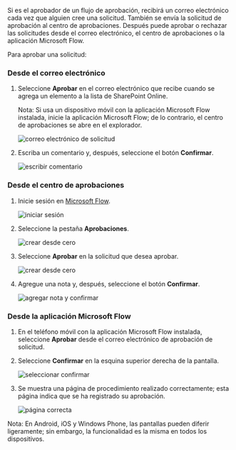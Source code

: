 Si es el aprobador de un flujo de aprobación, recibirá un correo electrónico cada vez que alguien cree una solicitud. También se envía la solicitud de aprobación al centro de aprobaciones. Después puede aprobar o rechazar las solicitudes desde el correo electrónico, el centro de aprobaciones o la aplicación Microsoft Flow.

Para aprobar una solicitud:

### <a name="from-email"></a>Desde el correo electrónico
1. Seleccione **Aprobar** en el correo electrónico que recibe cuando se agrega un elemento a la lista de SharePoint Online.
   
     Nota: Si usa un dispositivo móvil con la aplicación Microsoft Flow instalada, inicie la aplicación Microsoft Flow; de lo contrario, el centro de aprobaciones se abre en el explorador.
   
    ![correo electrónico de solicitud](includes/media/modern-approvals/email-approval-request.png)
2. Escriba un comentario y, después, seleccione el botón **Confirmar**.
   
    ![escribir comentario](includes/media/modern-approvals/request-in-approval-center.png)

### <a name="from-the-approvals-center"></a>Desde el centro de aprobaciones
1. Inicie sesión en [Microsoft Flow](https://flow.microsoft.com).
   
    ![iniciar sesión](includes/media/modern-approvals/sign-in.png)
2. Seleccione la pestaña **Aprobaciones**.
   
    ![crear desde cero](includes/media/modern-approvals/approvals-tab.png)
3. Seleccione **Aprobar** en la solicitud que desea aprobar.
   
    ![crear desde cero](includes/media/modern-approvals/approvals-cards.png)
4. Agregue una nota y, después, seleccione el botón **Confirmar**.
   
    ![agregar nota y confirmar](includes/media/modern-approvals/approval-selection-card.png)

### <a name="from-the-microsoft-flow-app"></a>Desde la aplicación Microsoft Flow
1. En el teléfono móvil con la aplicación Microsoft Flow instalada, seleccione **Aprobar** desde el correo electrónico de aprobación de solicitud.
2. Seleccione **Confirmar** en la esquina superior derecha de la pantalla.
   
    ![seleccionar confirmar](includes/media/modern-approvals/mobile-approval.png)
3. Se muestra una página de procedimiento realizado correctamente; esta página indica que se ha registrado su aprobación.
   
    ![página correcta](includes/media/modern-approvals/mobile-approval-confirmation.png)

Nota: En Android, iOS y Windows Phone, las pantallas pueden diferir ligeramente; sin embargo, la funcionalidad es la misma en todos los dispositivos.

